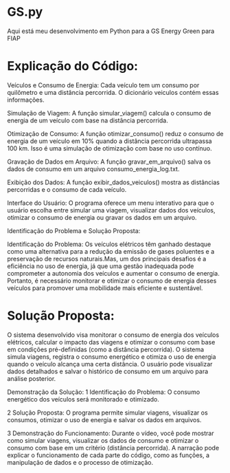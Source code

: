 # GS.py
Aqui está meu desenvolvimento em Python para a GS Energy Green para FIAP 

# Explicação do Código:
Veículos e Consumo de Energia:
Cada veículo tem um consumo por quilômetro e uma distância percorrida. O dicionário veiculos contém essas informações.

Simulação de Viagem:
A função simular_viagem() calcula o consumo de energia de um veículo com base na distância percorrida.

Otimização de Consumo:
A função otimizar_consumo() reduz o consumo de energia de um veículo em 10% quando a distância percorrida ultrapassa 100 km. Isso é uma simulação de otimização com base no uso contínuo.

Gravação de Dados em Arquivo:
A função gravar_em_arquivo() salva os dados de consumo em um arquivo consumo_energia_log.txt.

Exibição dos Dados:
A função exibir_dados_veiculos() mostra as distâncias percorridas e o consumo de cada veículo.

Interface do Usuário:
O programa oferece um menu interativo para que o usuário escolha entre simular uma viagem, visualizar dados dos veículos, otimizar o consumo de energia ou gravar os dados em um arquivo.

Identificação do Problema e Solução Proposta:

Identificação do Problema: Os veículos elétricos têm ganhado destaque como uma alternativa para a redução da emissão de gases poluentes e a preservação de recursos naturais.Mas, um dos principais desafios é a eficiência no uso de energia, já que uma gestão inadequada pode comprometer a autonomia dos veículos e aumentar o consumo de energia. Portanto, é necessário monitorar e otimizar o consumo de energia desses veículos para promover uma mobilidade mais eficiente e sustentável.

# Solução Proposta: 
O sistema desenvolvido visa monitorar o consumo de energia dos veículos elétricos, calcular o impacto das viagens e otimizar o consumo com base em condições pré-definidas (como a distância percorrida). O sistema simula viagens, registra o consumo energético e otimiza o uso de energia quando o veículo alcança uma certa distância. O usuário pode visualizar dados detalhados e salvar o histórico de consumo em um arquivo para análise posterior.

Demonstração da Solução:
 1 Identificação do Problema: O consumo energético dos veículos será monitorado e otimizado.
 
 2 Solução Proposta: O programa permite simular viagens, visualizar os consumos, otimizar o uso de energia e salvar os dados em arquivos.
 
 3 Demonstração do Funcionamento: Durante o vídeo, você pode mostrar como simular viagens, visualizar os dados de consumo e otimizar o consumo com base em um critério (distância percorrida). A narração pode explicar o funcionamento de cada parte do código, como as funções, a manipulação de dados e o processo de otimização.
